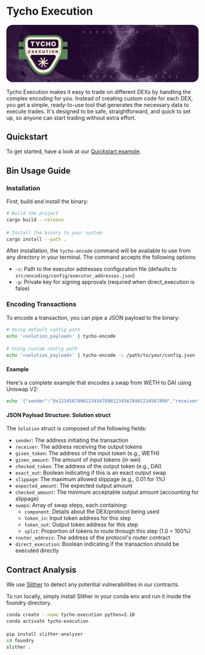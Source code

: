 # Tycho Execution

![img.png](banner.png)

Tycho Execution makes it easy to trade on different DEXs by handling the complex encoding for you. Instead of creating
custom code for each DEX, you get a simple, ready-to-use tool that generates the necessary data to execute trades. It's
designed to be safe, straightforward, and quick to set up, so anyone can start trading without extra effort.

## Quickstart

To get started, have a look at our [Quickstart example](examples/quickstart/README.md).

## Bin Usage Guide

### Installation

First, build and install the binary:

```bash
# Build the project
cargo build --release

# Install the binary to your system
cargo install --path .
```

After installation, the `tycho-encode` command will be available to use from any directory in your terminal. The command
accepts the following options:

- `-c`: Path to the executor addresses configuration file (defaults to `src/encoding/config/executor_addresses.json`)
- `-p`: Private key for signing approvals (required when direct_execution is false)

### Encoding Transactions

To encode a transaction, you can pipe a JSON payload to the binary:

```bash
# Using default config path
echo '<solution_payload>' | tycho-encode

# Using custom config path
echo '<solution_payload>' | tycho-encode -c /path/to/your/config.json
```

#### Example

Here's a complete example that encodes a swap from WETH to DAI using Uniswap V2:

```bash
echo '{"sender":"0x1234567890123456789012345678901234567890","receiver":"0x1234567890123456789012345678901234567890","given_token":"0xC02aaA39b223FE8D0A0e5C4F27eAD9083C756Cc2","given_amount":"1000000000000000000","checked_token":"0x6B175474E89094C44Da98b954EedeAC495271d0F","exact_out":false,"slippage":0.01,"expected_amount":"1000000000000000000","checked_amount":"990000000000000000","router_address":"0xaa820C29648D5EA543d712cC928377Bd7206a0E7","swaps":[{"component":{"id":"0x88e6A0c2dDD26FEEb64F039a2c41296FcB3f5640","protocol_system":"uniswap_v2","protocol_type_name":"UniswapV2Pool","chain":"ethereum","tokens":["0xC02aaA39b223FE8D0A0e5C4F27eAD9083C756Cc2"],"contract_ids":["0x7a250d5630B4cF539739dF2C5dAcb4c659F2488D"],"static_attributes":{"factory":"0x5c69bee701ef814a2b6a3edd4b1652cb9cc5aa6f"},"change":"Update","creation_tx":"0x0000000000000000000000000000000000000000000000000000000000000000","created_at":"2024-02-28T12:00:00"},"token_in":"0xC02aaA39b223FE8D0A0e5C4F27eAD9083C756Cc2","token_out":"0x6B175474E89094C44Da98b954EedeAC495271d0F","split":1.0}],"direct_execution":true}' | tycho-encode
```

#### JSON Payload Structure: Solution struct

The `Solution` struct is composed of the following fields:

- `sender`: The address initiating the transaction
- `receiver`: The address receiving the output tokens
- `given_token`: The address of the input token (e.g., WETH)
- `given_amount`: The amount of input tokens (in wei)
- `checked_token`: The address of the output token (e.g., DAI)
- `exact_out`: Boolean indicating if this is an exact output swap
- `slippage`: The maximum allowed slippage (e.g., 0.01 for 1%)
- `expected_amount`: The expected output amount
- `checked_amount`: The minimum acceptable output amount (accounting for slippage)
- `swaps`: Array of swap steps, each containing:
    - `component`: Details about the DEX/protocol being used
    - `token_in`: Input token address for this step
    - `token_out`: Output token address for this step
    - `split`: Proportion of tokens to route through this step (1.0 = 100%)
- `router_address`: The address of the protocol's router contract
- `direct_execution`: Boolean indicating if the transaction should be executed directly

## Contract Analysis

We use [Slither](https://github.com/crytic/slither) to detect any potential vulnerabilities in our contracts.

To run locally, simply install Slither in your conda env and run it inside the foundry directory.

```bash
conda create --name tycho-execution python=3.10
conda activate tycho-execution

pip install slither-analyzer
cd foundry
slither .
```